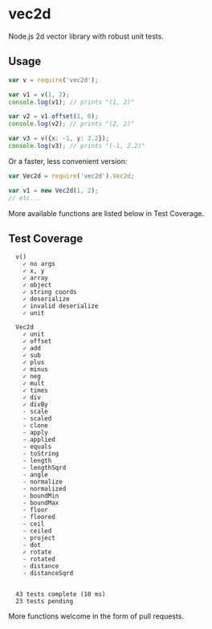 # vec2d

Node.js 2d vector library with robust unit tests.

## Usage

```js
var v = require('vec2d');

var v1 = v(1, 2);
console.log(v1); // prints "(1, 2)"

var v2 = v1.offset(1, 0);
console.log(v2); // prints "(2, 2)"

var v3 = v({x: -1, y: 2.2});
console.log(v3); // prints "(-1, 2.2)"
```

Or a faster, less convenient version:

```js
var Vec2d = require('vec2d').Vec2d;

var v1 = new Vec2d(1, 2);
// etc...
```

More available functions are listed below in Test Coverage.

## Test Coverage

```
  v()
    ✓ no args 
    ✓ x, y 
    ✓ array 
    ✓ object 
    ✓ string coords 
    ✓ deserialize 
    ✓ invalid deserialize 
    ✓ unit 

  Vec2d
    ✓ unit 
    ✓ offset 
    ✓ add 
    ✓ sub 
    ✓ plus 
    ✓ minus 
    ✓ neg 
    ✓ mult 
    ✓ times 
    ✓ div 
    ✓ divBy 
    - scale
    - scaled
    - clone
    - apply
    - applied
    - equals
    - toString
    - length
    - lengthSqrd
    - angle
    - normalize
    - normalized
    - boundMin
    - boundMax
    - floor
    - floored
    - ceil
    - ceiled
    - project
    - dot
    ✓ rotate 
    - rotated
    - distance
    - distanceSqrd


  43 tests complete (10 ms)
  23 tests pending
```

More functions welcome in the form of pull requests.
